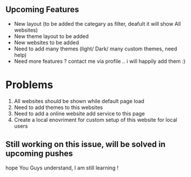 ## Upcoming Features
- New layout (to be added the categary as filter, deafult it will show All websites)
- New theme layout to be added
- New websites to be added 
- Need to add many themes (light/ Dark/ many custom themes, need help)
- Need more features ? contact me via profile .. i will happily add them :)

# Problems
 1) All websites should be shown while default page load 
 2) Need to add themes to this websites 
 3) Need to add a online website add service to this page  
 4) Create a local enovriment for custom setup of this website for local users


 ## Still working on this issue, will be solved in upcoming pushes
 hope You Guys understand, I am still learning !